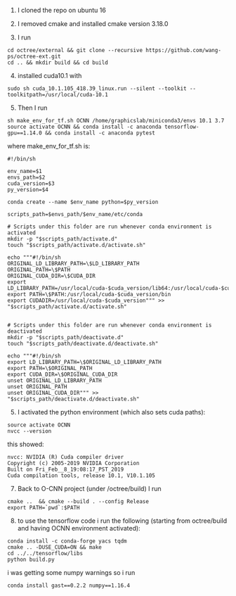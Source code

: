 1. I cloned the repo on ubuntu 16
2. I removed cmake and installed cmake version 3.18.0

3. I run
```
cd octree/external && git clone --recursive https://github.com/wang-ps/octree-ext.git
cd .. && mkdir build && cd build
```

4. installed cuda10.1 with
```
sudo sh cuda_10.1.105_418.39_linux.run --silent --toolkit --toolkitpath=/usr/local/cuda-10.1
```

5. Then I run
```
sh make_env_for_tf.sh OCNN /home/graphicslab/miniconda3/envs 10.1 3.7
source activate OCNN && conda install -c anaconda tensorflow-gpu==1.14.0 && conda install -c anaconda pytest
```
where make_env_for_tf.sh is:
```
#!/bin/sh

env_name=$1
envs_path=$2
cuda_version=$3
py_version=$4

conda create --name $env_name python=$py_version

scripts_path=$envs_path/$env_name/etc/conda

# Scripts under this folder are run whenever conda environment is activated
mkdir -p "$scripts_path/activate.d"
touch "$scripts_path/activate.d/activate.sh"

echo """#!/bin/sh
ORIGINAL_LD_LIBRARY_PATH=\$LD_LIBRARY_PATH
ORIGINAL_PATH=\$PATH
ORIGINAL_CUDA_DIR=\$CUDA_DIR
export LD_LIBRARY_PATH=/usr/local/cuda-$cuda_version/lib64:/usr/local/cuda-$cuda_version/extras/CUPTI/lib64:\$LD_LIBRARY_PATH
export PATH=\$PATH:/usr/local/cuda-$cuda_version/bin
export CUDADIR=/usr/local/cuda-$cuda_version""" >> "$scripts_path/activate.d/activate.sh"


# Scripts under this folder are run whenever conda environment is deactivated
mkdir -p "$scripts_path/deactivate.d"
touch "$scripts_path/deactivate.d/deactivate.sh"

echo """#!/bin/sh
export LD_LIBRARY_PATH=\$ORIGINAL_LD_LIBRARY_PATH
export PATH=\$ORIGINAL_PATH
export CUDA_DIR=\$ORIGINAL_CUDA_DIR
unset ORIGINAL_LD_LIBRARY_PATH
unset ORIGINAL_PATH
unset ORIGINAL_CUDA_DIR""" >> "$scripts_path/deactivate.d/deactivate.sh"
```

5. I activated the python environment (which also sets cuda paths):
```
source activate OCNN
nvcc --version 
```
this showed:
```
nvcc: NVIDIA (R) Cuda compiler driver
Copyright (c) 2005-2019 NVIDIA Corporation
Built on Fri_Feb__8_19:08:17_PST_2019
Cuda compilation tools, release 10.1, V10.1.105
```

7. Back to O-CNN project (under /octree/build) I run
```
cmake ..  && cmake --build . --config Release
export PATH=`pwd`:$PATH
```

8. to use the tensorflow code i run the following (starting from octree/build and having OCNN environment activated): 
```commandline
conda install -c conda-forge yacs tqdm
cmake .. -DUSE_CUDA=ON && make
cd ../../tensorflow/libs
python build.py
```

i was getting some numpy warnings so i run
```commandline
conda install gast==0.2.2 numpy==1.16.4
```
